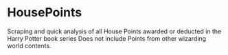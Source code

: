 # HousePoints

Scraping and quick analysis of all House Points awarded or deducted in the Harry Potter book series 
Does not include Points from other wizarding world contents.
